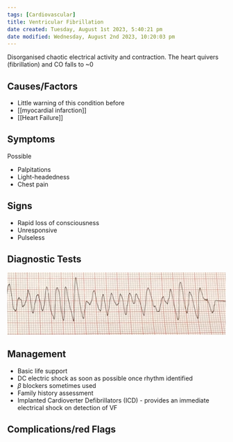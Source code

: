 ```yaml
---
tags: [Cardiovascular]
title: Ventricular Fibrillation
date created: Tuesday, August 1st 2023, 5:40:21 pm
date modified: Wednesday, August 2nd 2023, 10:20:03 pm
---
```


Disorganised chaotic electrical activity and contraction. The heart quivers (fibrillation) and CO falls to ~0

## Causes/Factors

- Little warning of this condition before
- [[myocardial infarction]]
- [[Heart Failure]]

## Symptoms

Possible

- Palpitations
- Light-headedness
- Chest pain

## Signs

- Rapid loss of consciousness
- Unresponsive
- Pulseless

## Diagnostic Tests

![|600](z_attachments/600-1.png)

## Management

- Basic life support
- DC electric shock as soon as possible once rhythm identified
- $\beta$ blockers sometimes used
- Family history assessment
- Implanted Cardioverter Defibrillators (ICD) - provides an immediate electrical shock on detection of VF

## Complications/red Flags
